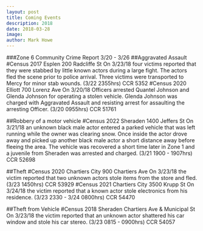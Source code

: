 ```yaml
---
layout: post
title: Coming Events
description: 2018
date: 2018-03-28
image: 
author: Mark Howe
---
```

###Zone 6 Community Crime Report 3/20 - 3/26
##Aggravated Assault
#Census 2017   Esplen   200 Radcliffe St   On 3/23/18 four victims reported that they were stabbed by little known actors during a large fight. The actors fled the scene prior to police arrival. Three victims were transported to Mercy for minor stab wounds. (3/22 2355hrs) CCR 5352
#Census 2020   Elliott   700 Lorenz Ave   On 3/20/18 Officers arrested Quantel Johnson and Glenda Johnson for operating a stolen vehicle. Glenda Johnson was charged with Aggravated Assault and resisting arrest for assaulting the arresting Officer.  (3/20 0955hrs) CCR 51761

##Robbery of a motor vehicle
#Census 2022   Sheraden    1400 Jeffers St   On 3/21/18 an unknown black male actor entered a parked vehicle that was left running while the owner was clearing snow. Once inside the actor drove away and picked up another black male actor a short distance away before fleeing the area. The vehicle was recovered a short time later in Zone 1 and a juvenile from Sheraden was arrested and charged.   (3/21 1900 - 1907hrs) CCR 52698

##Theft
#Census 2020   Chartiers City   900 Chartiers Ave  On 3/23/18 the victim reported that two unknown actors stole items from the store and fled. (3/23 1450hrs) CCR 53929
#Census 2021   Chartiers City   3500 Krupp St    On 3/24/18 the victim reported that a known actor stole electronics from his residence. (3/23 2330 - 3/24 0800hrs) CCR 54470 

##Theft from Vehicle
#Census 2018    Sheraden   Chartiers Ave & Municipal St   On 3/23/18 the victim reported that an unknown actor shattered his car window and stole his car stereo. (3/23 0815 - 0900hrs) CCR 54057